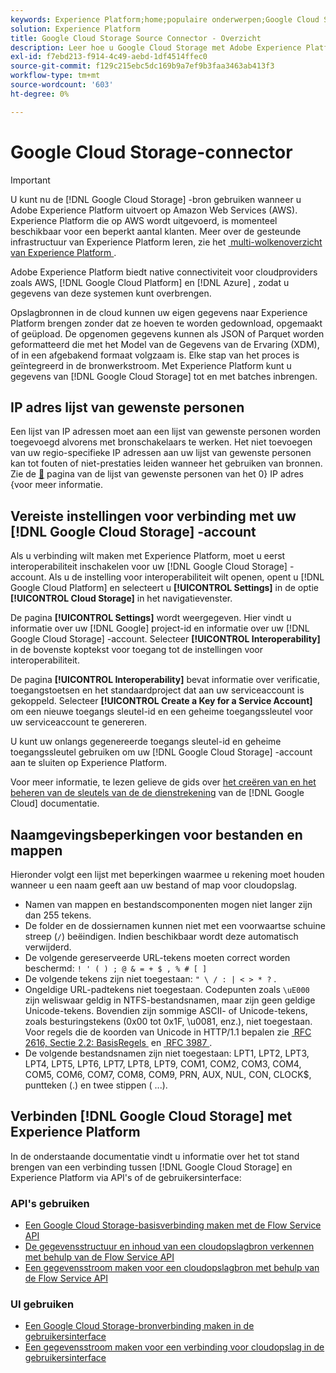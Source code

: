 ```yaml
---
keywords: Experience Platform;home;populaire onderwerpen;Google Cloud Storage;Google cloud-opslag
solution: Experience Platform
title: Google Cloud Storage Source Connector - Overzicht
description: Leer hoe u Google Cloud Storage met Adobe Experience Platform kunt verbinden via API's of de gebruikersinterface.
exl-id: f7ebd213-f914-4c49-aebd-1df4514ffec0
source-git-commit: f129c215ebc5dc169b9a7ef9b3faa3463ab413f3
workflow-type: tm+mt
source-wordcount: '603'
ht-degree: 0%

---
```


# Google Cloud Storage-connector

>[!IMPORTANT]
>
>U kunt nu de [!DNL Google Cloud Storage] -bron gebruiken wanneer u Adobe Experience Platform uitvoert op Amazon Web Services (AWS). Experience Platform die op AWS wordt uitgevoerd, is momenteel beschikbaar voor een beperkt aantal klanten. Meer over de gesteunde infrastructuur van Experience Platform leren, zie het [&#x200B; multi-wolkenoverzicht van Experience Platform &#x200B;](../../../landing/multi-cloud.md).

Adobe Experience Platform biedt native connectiviteit voor cloudproviders zoals AWS, [!DNL Google Cloud Platform] en [!DNL Azure] , zodat u gegevens van deze systemen kunt overbrengen.

Opslagbronnen in de cloud kunnen uw eigen gegevens naar Experience Platform brengen zonder dat ze hoeven te worden gedownload, opgemaakt of geüpload. De opgenomen gegevens kunnen als JSON of Parquet worden geformatteerd die met het Model van de Gegevens van de Ervaring (XDM), of in een afgebakend formaat volgzaam is. Elke stap van het proces is geïntegreerd in de bronwerkstroom. Met Experience Platform kunt u gegevens van [!DNL Google Cloud Storage] tot en met batches inbrengen.

## IP adres lijst van gewenste personen

Een lijst van IP adressen moet aan een lijst van gewenste personen worden toegevoegd alvorens met bronschakelaars te werken. Het niet toevoegen van uw regio-specifieke IP adressen aan uw lijst van gewenste personen kan tot fouten of niet-prestaties leiden wanneer het gebruiken van bronnen. Zie de [&#128279;](../../ip-address-allow-list.md) pagina van de lijst van gewenste personen van het 0&rbrace; IP adres &lbrace;voor meer informatie.

## Vereiste instellingen voor verbinding met uw [!DNL Google Cloud Storage] -account

Als u verbinding wilt maken met Experience Platform, moet u eerst interoperabiliteit inschakelen voor uw [!DNL Google Cloud Storage] -account. Als u de instelling voor interoperabiliteit wilt openen, opent u [!DNL Google Cloud Platform] en selecteert u **[!UICONTROL Settings]** in de optie **[!UICONTROL Cloud Storage]** in het navigatievenster.

<!-- ![](../../images/tutorials/create/google-cloud-storage/nav.png) -->

De pagina **[!UICONTROL Settings]** wordt weergegeven. Hier vindt u informatie over uw [!DNL Google] project-id en informatie over uw [!DNL Google Cloud Storage] -account. Selecteer **[!UICONTROL Interoperability]** in de bovenste koptekst voor toegang tot de instellingen voor interoperabiliteit.

<!-- ![](../../images/tutorials/create/google-cloud-storage/project-access.png) -->

De pagina **[!UICONTROL Interoperability]** bevat informatie over verificatie, toegangstoetsen en het standaardproject dat aan uw serviceaccount is gekoppeld. Selecteer **[!UICONTROL Create a Key for a Service Account]** om een nieuwe toegangs sleutel-id en een geheime toegangssleutel voor uw serviceaccount te genereren.

<!-- ![](../../images/tutorials/create/google-cloud-storage/interoperability.png) -->

U kunt uw onlangs gegenereerde toegangs sleutel-id en geheime toegangssleutel gebruiken om uw [!DNL Google Cloud Storage] -account aan te sluiten op Experience Platform.

Voor meer informatie, te lezen gelieve de gids over [&#x200B; het creëren van en het beheren van de sleutels van de de dienstrekening &#x200B;](https://cloud.google.com/iam/docs/creating-managing-service-account-keys) van de [!DNL Google Cloud] documentatie.

## Naamgevingsbeperkingen voor bestanden en mappen

Hieronder volgt een lijst met beperkingen waarmee u rekening moet houden wanneer u een naam geeft aan uw bestand of map voor cloudopslag.

- Namen van mappen en bestandscomponenten mogen niet langer zijn dan 255 tekens.
- De folder en de dossiernamen kunnen niet met een voorwaartse schuine streep (`/`) beëindigen. Indien beschikbaar wordt deze automatisch verwijderd.
- De volgende gereserveerde URL-tekens moeten correct worden beschermd: `! ' ( ) ; @ & = + $ , % # [ ]`
- De volgende tekens zijn niet toegestaan: `" \ / : | < > * ?` .
- Ongeldige URL-padtekens niet toegestaan. Codepunten zoals `\uE000` zijn weliswaar geldig in NTFS-bestandsnamen, maar zijn geen geldige Unicode-tekens. Bovendien zijn sommige ASCII- of Unicode-tekens, zoals besturingstekens (0x00 tot 0x1F, \u0081, enz.), niet toegestaan. Voor regels die de koorden van Unicode in HTTP/1.1 bepalen zie [&#x200B; RFC 2616, Sectie 2.2: BasisRegels &#x200B;](https://www.ietf.org/rfc/rfc2616.txt) en [&#x200B; RFC 3987 &#x200B;](https://www.ietf.org/rfc/rfc3987.txt).
- De volgende bestandsnamen zijn niet toegestaan: LPT1, LPT2, LPT3, LPT4, LPT5, LPT6, LPT7, LPT8, LPT9, COM1, COM2, COM3, COM4, COM5, COM6, COM7, COM8, COM9, PRN, AUX, NUL, CON, CLOCK$, puntteken (.) en twee stippen ( ...).

## Verbinden [!DNL Google Cloud Storage] met Experience Platform

In de onderstaande documentatie vindt u informatie over het tot stand brengen van een verbinding tussen [!DNL Google Cloud Storage] en Experience Platform via API&#39;s of de gebruikersinterface:

### API&#39;s gebruiken

- [Een Google Cloud Storage-basisverbinding maken met de Flow Service API](../../tutorials/api/create/cloud-storage/google.md)
- [De gegevensstructuur en inhoud van een cloudopslagbron verkennen met behulp van de Flow Service API](../../tutorials/api/explore/cloud-storage.md)
- [Een gegevensstroom maken voor een cloudopslagbron met behulp van de Flow Service API](../../tutorials/api/collect/cloud-storage.md)

### UI gebruiken

- [Een Google Cloud Storage-bronverbinding maken in de gebruikersinterface](../../tutorials/ui/create/cloud-storage/google-cloud-storage.md)
- [Een gegevensstroom maken voor een verbinding voor cloudopslag in de gebruikersinterface](../../tutorials/ui/dataflow/batch/cloud-storage.md)
